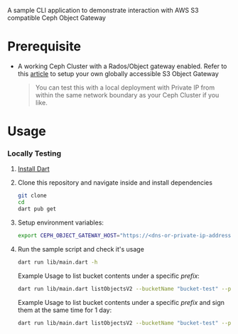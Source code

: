 A sample CLI application to demonstrate interaction with AWS S3 compatible Ceph Object Gateway

# Prerequisite
- A working Ceph Cluster with a Rados/Object gateway enabled. Refer to this [article](https://medium.com/@arko.basu09/part-1-diy-globally-accessible-s3-compatible-object-store-1a625460e802) to setup your own globally accessible S3 Object Gateway

    > You can test this with a local deployment with Private IP from within the same network boundary as your Ceph Cluster if you like. 

# Usage

### Locally Testing
1. [Install Dart](https://dart.dev/get-dart)
1. Clone this repository and navigate inside and install dependencies
    ```bash
    git clone 
    cd 
    dart pub get
    ```
1. Setup environment variables:
    ```bash
    export CEPH_OBJECT_GATEWAY_HOST="https://<dns-or-private-ip-address>"
    ```
1. Run the sample script and check it's usage
    ```bash
    dart run lib/main.dart -h
    ```

    Example Usage to list bucket contents under a specific _prefix_:
    ```bash
    dart run lib/main.dart listObjectsV2 --bucketName "bucket-test" --prefix "images/public"
    ```

    Example Usage to list bucket contents under a specific _prefix_ and sign them at the same time for 1 day:
    ```bash
    dart run lib/main.dart listObjectsV2 --bucketName "bucket-test" --prefix "images/public" -s
    ```

